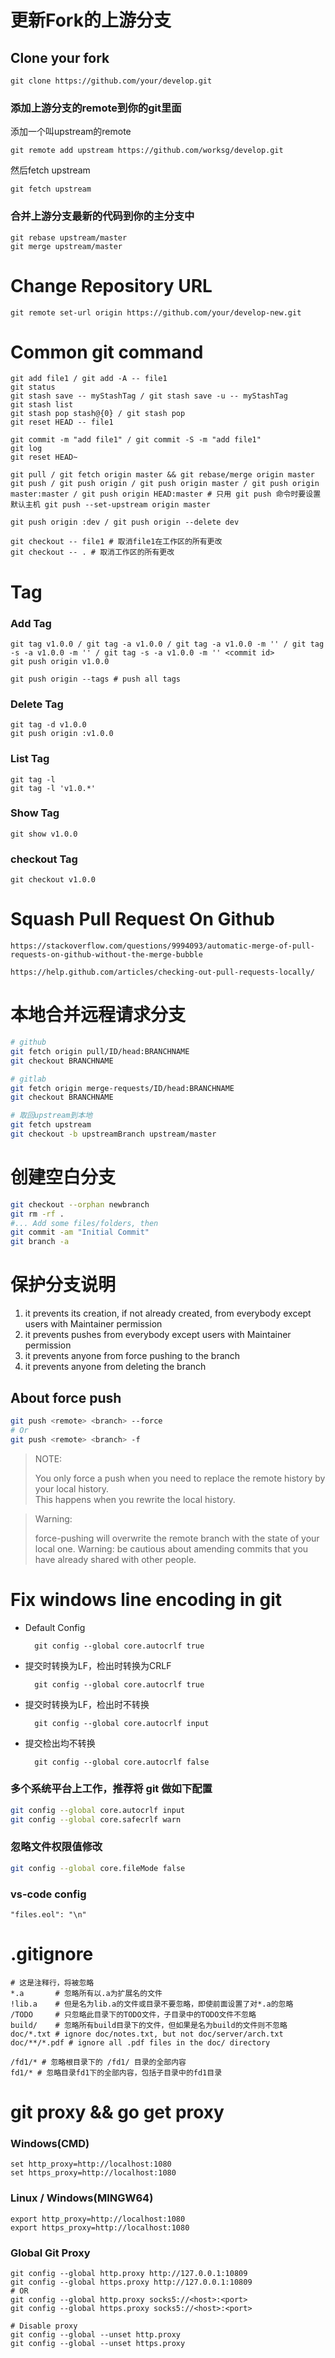# 更新Fork的上游分支 

## Clone your fork
    git clone https://github.com/your/develop.git

### 添加上游分支的remote到你的git里面
添加一个叫upstream的remote

    git remote add upstream https://github.com/worksg/develop.git

然后fetch upstream

    git fetch upstream

### 合并上游分支最新的代码到你的主分支中
    git rebase upstream/master
    git merge upstream/master

# Change Repository URL
    git remote set-url origin https://github.com/your/develop-new.git

# Common git command

    git add file1 / git add -A -- file1
    git status
    git stash save -- myStashTag / git stash save -u -- myStashTag
    git stash list
    git stash pop stash@{0} / git stash pop
    git reset HEAD -- file1

    git commit -m "add file1" / git commit -S -m "add file1"
    git log
    git reset HEAD~

    git pull / git fetch origin master && git rebase/merge origin master
    git push / git push origin / git push origin master / git push origin master:master / git push origin HEAD:master # 只用 git push 命令时要设置默认主机 git push --set-upstream origin master

    git push origin :dev / git push origin --delete dev

    git checkout -- file1 # 取消file1在工作区的所有更改
    git checkout -- . # 取消工作区的所有更改
    
# Tag

### Add Tag
    git tag v1.0.0 / git tag -a v1.0.0 / git tag -a v1.0.0 -m '' / git tag -s -a v1.0.0 -m '' / git tag -s -a v1.0.0 -m '' <commit id>
    git push origin v1.0.0

    git push origin --tags # push all tags

### Delete Tag
    git tag -d v1.0.0
    git push origin :v1.0.0

### List Tag
    git tag -l
    git tag -l 'v1.0.*'

### Show Tag
    git show v1.0.0

### checkout Tag
    git checkout v1.0.0

# Squash Pull Request On Github
    https://stackoverflow.com/questions/9994093/automatic-merge-of-pull-requests-on-github-without-the-merge-bubble

    https://help.github.com/articles/checking-out-pull-requests-locally/

# 本地合并远程请求分支

```bash
# github
git fetch origin pull/ID/head:BRANCHNAME
git checkout BRANCHNAME
```

```bash
# gitlab
git fetch origin merge-requests/ID/head:BRANCHNAME
git checkout BRANCHNAME
```

```bash
# 取回upstream到本地
git fetch upstream
git checkout -b upstreamBranch upstream/master
```

# 创建空白分支
```bash
git checkout --orphan newbranch
git rm -rf .
#... Add some files/folders, then
git commit -am "Initial Commit"
git branch -a
```

# 保护分支说明 

1. it prevents its creation, if not already created, from everybody except users with Maintainer permission
2. it prevents pushes from everybody except users with Maintainer permission
3. it prevents anyone from force pushing to the branch
4. it prevents anyone from deleting the branch

## About force push
```bash
git push <remote> <branch> --force
# Or
git push <remote> <branch> -f
```
> NOTE:
> 
> You only force a push when you need to replace the remote history by your local history.  
> This happens when you rewrite the local history.

> Warning:
> 
> force-pushing will overwrite the remote branch with the state of your local one.
> Warning: be cautious about amending commits that you have already shared with other people.

# Fix windows line encoding in git

- Default Config

        git config --global core.autocrlf true

- 提交时转换为LF，检出时转换为CRLF

        git config --global core.autocrlf true

- 提交时转换为LF，检出时不转换

        git config --global core.autocrlf input

- 提交检出均不转换

        git config --global core.autocrlf false

### 多个系统平台上工作，推荐将 git 做如下配置
```bash
git config --global core.autocrlf input
git config --global core.safecrlf warn
```

### 忽略文件权限值修改
```bash
git config --global core.fileMode false
```

### vs-code config
    "files.eol": "\n"

# .gitignore
    # 这是注释行，将被忽略
    *.a       # 忽略所有以.a为扩展名的文件
    !lib.a    # 但是名为lib.a的文件或目录不要忽略，即使前面设置了对*.a的忽略
    /TODO     # 只忽略此目录下的TODO文件，子目录中的TODO文件不忽略
    build/    # 忽略所有build目录下的文件，但如果是名为build的文件则不忽略
    doc/*.txt # ignore doc/notes.txt, but not doc/server/arch.txt
    doc/**/*.pdf # ignore all .pdf files in the doc/ directory

    /fd1/* # 忽略根目录下的 /fd1/ 目录的全部内容
    fd1/* # 忽略目录fd1下的全部内容，包括子目录中的fd1目录

# git proxy && go get proxy

### Windows(CMD)
    set http_proxy=http://localhost:1080
    set https_proxy=http://localhost:1080

### Linux / Windows(MINGW64)
    export http_proxy=http://localhost:1080
    export https_proxy=http://localhost:1080

### Global Git Proxy
    git config --global http.proxy http://127.0.0.1:10809
    git config --global https.proxy http://127.0.0.1:10809
    # OR
    git config --global http.proxy socks5://<host>:<port>
    git config --global https.proxy socks5://<host>:<port>
    
    # Disable proxy
    git config --global --unset http.proxy
    git config --global --unset https.proxy
